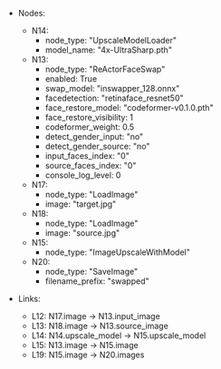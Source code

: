 - Nodes:
    - N14:
        - node_type: "UpscaleModelLoader"
        - model_name: "4x-UltraSharp.pth"
    - N13:
        - node_type: "ReActorFaceSwap"
        - enabled: True
        - swap_model: "inswapper_128.onnx"
        - facedetection: "retinaface_resnet50"
        - face_restore_model: "codeformer-v0.1.0.pth"
        - face_restore_visibility: 1
        - codeformer_weight: 0.5
        - detect_gender_input: "no"
        - detect_gender_source: "no"
        - input_faces_index: "0"
        - source_faces_index: "0"
        - console_log_level: 0
    - N17:
        - node_type: "LoadImage"
        - image: "target.jpg"
    - N18:
        - node_type: "LoadImage"
        - image: "source.jpg"
    - N15:
        - node_type: "ImageUpscaleWithModel"
    - N20:
        - node_type: "SaveImage"
        - filename_prefix: "swapped"

- Links:
    - L12: N17.image -> N13.input_image
    - L13: N18.image -> N13.source_image
    - L14: N14.upscale_model -> N15.upscale_model
    - L15: N13.image -> N15.image
    - L19: N15.image -> N20.images
